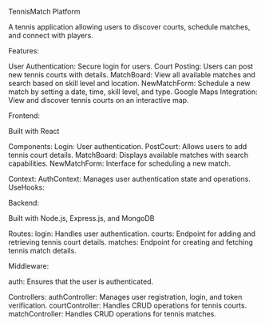 TennisMatch Platform

A tennis application allowing users to discover courts, schedule matches, and connect with players.

Features:

User Authentication: Secure login for users.
Court Posting: Users can post new tennis courts with details.
MatchBoard: View all available matches and search based on skill level and location.
NewMatchForm: Schedule a new match by setting a date, time, skill level, and type.
Google Maps Integration: View and discover tennis courts on an interactive map.

Frontend:

Built with React

Components:
Login: User authentication.
PostCourt: Allows users to add tennis court details.
MatchBoard: Displays available matches with search capabilities.
NewMatchForm: Interface for scheduling a new match.

Context:
AuthContext: Manages user authentication state and operations.
UseHooks:

Backend:

Built with Node.js, Express.js, and MongoDB

Routes:
login: Handles user authentication.
courts: Endpoint for adding and retrieving tennis court details.
matches: Endpoint for creating and fetching tennis match details.

Middleware:

auth: Ensures that the user is authenticated.

Controllers:
authController: Manages user registration, login, and token verification.
courtController: Handles CRUD operations for tennis courts.
matchController: Handles CRUD operations for tennis matches.
